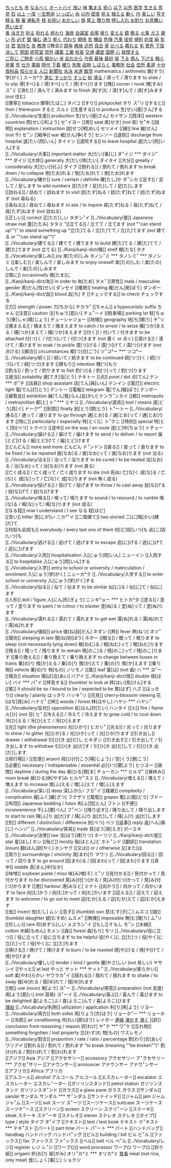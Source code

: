
[ちっとも](../Vocabulary/ちっとも.md)
[舟](../Vocabulary/舟.md)
[なるべく](../Vocabulary/なるべく.md)
[オートバイ](../Vocabulary/オートバイ.md)
[浅い](../Vocabulary/浅い.md)
[味](../Vocabulary/味.md)
[集まる](../Vocabulary/集まる.md)
[安心](../Vocabulary/安心.md)
[以下](../Vocabulary/以下.md)
[以外](../Vocabulary/以外.md)
[医学](../Vocabulary/医学.md)
[生きる](../Vocabulary/生きる.md)
[意見](../Vocabulary/意見.md)
[石](../Vocabulary/石.md)
[以上](../Vocabulary/以上.md)
[一度](../Vocabulary/一度.md)
[一生懸命](../Vocabulary/一生懸命.md)
[いっぱい](../Vocabulary/いっぱい.md)
[糸](../Vocabulary/糸.md)
[以内](../Vocabulary/以内.md)
[田舎](../Vocabulary/田舎.md)
[祈る](../Vocabulary/祈る.md)
[植える](../Vocabulary/植える.md)
[動く](../Vocabulary/動く.md)
[内](../Vocabulary/内.md)
[美しい](../Vocabulary/美しい.md)
[写す](../Vocabulary/写す.md) 
[移る](../Vocabulary/移る.md)
[腕](../Vocabulary/腕.md)
[裏](../Vocabulary/裏.md)
[運転手](../Vocabulary/運転手.md)
[枝](../Vocabulary/枝.md)
[お祝い](../Vocabulary/お祝い.md)
[おかしい](../Vocabulary/おかしい.md)
[億](../Vocabulary/億.md)
[屋上](../Vocabulary/屋上.md)
[贈り物](../Vocabulary/贈り物.md)
[押し入れ](押し入れ)
[お釣り](../Vocabulary/お釣り.md)
[お見舞い](../Vocabulary/お見舞い.md)
[思い出す](../Vocabulary/思い出す.md)	
[表](../Vocabulary/表.md)
[泳ぎ方](../Vocabulary/泳ぎ方.md)
[折る](../Vocabulary/折る.md)
[折れる](../Vocabulary/折れる.md)
[終わり](../Vocabulary/終わり.md)
[海岸](../Vocabulary/海岸.md)
[会議室](../Vocabulary/会議室.md)
[会場](../Vocabulary/会場.md)
[帰り](../Vocabulary/帰り.md)
[変える](../Vocabulary/変える.md)
[鏡](../Vocabulary/鏡.md)
[飾る](../Vocabulary/飾る.md)
[火事](../Vocabulary/火事.md)
[ガス](ガス)
[硬い](../Vocabulary/硬い.md)
[形](../Vocabulary/形.md)
[必ず](../Vocabulary/必ず.md)
[壁](../Vocabulary/壁.md)
[噛む](../Vocabulary/噛む.md)
[通う](../Vocabulary/通う.md)
[乾く](../Vocabulary/乾く.md)
[代わり](../Vocabulary/代わり.md)
[関係](../Vocabulary/関係.md)
[気](../Vocabulary/気.md)
[機会](../Vocabulary/機会.md)
[危険](../Vocabulary/危険.md)
[汽車](../Vocabulary/汽車.md)
[技術](../Vocabulary/技術.md)
[規則](../Vocabulary/規則.md)
[屹度](../Vocabulary/屹度.md)
[絹](../Vocabulary/絹.md)
[気分](../Vocabulary/気分.md)
[君](../Vocabulary/君.md)
[気持ち](../Vocabulary/気持ち.md)
[急](../Vocabulary/急.md)
[教育](../Vocabulary/教育.md)
[[教会]]
[競争](../Vocabulary/競争.md)
[興味](../Vocabulary/興味.md)
[近所](../Vocabulary/近所.md)
[具合](../Vocabulary/具合.md)
[草](../Vocabulary/草.md)
[比べる](../Vocabulary/比べる.md)
[暮れる](../Vocabulary/暮れる.md) 
[毛](../Vocabulary/毛.md)
[景色](../Vocabulary/景色.md)
[下宿](../Vocabulary/下宿.md)
[決して](../Vocabulary/決して.md)
[原因](../Vocabulary/原因.md)
[研究室](../Vocabulary/研究室.md)
[郊外](../Vocabulary/郊外.md)
[講義](../Vocabulary/講義.md)
[工業](../Vocabulary/工業.md)
[校長](../Vocabulary/校長.md)
[交通](../Vocabulary/交通.md)
[講堂](../Vocabulary/講堂.md)
[国際](../Vocabulary/国際.md)
[心](../Vocabulary/心.md)
[故障する](../Vocabulary/故障する.md)	
[ご存じ](../Vocabulary/ご存じ.md)
[ご馳走](../Vocabulary/ご馳走.md)
[小鳥](../Vocabulary/小鳥.md)
[細かい](../Vocabulary/細かい.md)
[米](../Vocabulary/米.md)
[此れから](../Vocabulary/此れから.md)
[今夜](../Vocabulary/今夜.md)
[最後](../Vocabulary/最後.md)
[最初](../Vocabulary/最初.md)
[坂](../Vocabulary/坂.md)
[下る](../Vocabulary/下る.md)
[盛ん](../Vocabulary/盛ん.md)
[下げる](../Vocabulary/下げる.md)
[騒ぐ](../Vocabulary/騒ぐ.md)	
[産業](../Vocabulary/産業.md)
[市](../Vocabulary/市.md)
[仕方](../Vocabulary/仕方.md)
[事故](../Vocabulary/事故.md)
[時代](../Vocabulary/時代.md)
[下着](../Vocabulary/下着.md)
[確り](../Vocabulary/確り.md)
[失敗](../Vocabulary/失敗.md)
[品物](../Vocabulary/品物.md)
[しばらく](../しばらく.md)
[事務所](../Vocabulary/事務所.md)
[社会](../Vocabulary/社会.md)
[住所](../Vocabulary/住所.md)
[柔道](../Vocabulary/柔道.md)
[十分](../Vocabulary/十分.md)
[食料品](../Vocabulary/食料品.md)
[知らせる](../Vocabulary/知らせる.md)
[人口](../Vocabulary/人口.md)
[新聞社](../Vocabulary/新聞社.md)
[水泳](../Vocabulary/水泳.md)
[水道](../Vocabulary/水道.md)
[数学](../Vocabulary/数学.md)	mathematics / arithmetic	数[すう]学[がく]	スーカ°ク
[進む](../Vocabulary/進む.md)
[すっかり](../Vocabulary/すっかり.md)
[すっと](../Vocabulary/すっと.md)	
[砂](../Vocabulary/砂.md)
[滑る](../Vocabulary/滑る.md) / 滑って / 滑ります	to slide / to slip	滑[すべ]る / 滑[すべ]って / 滑[すべ]ります	
[[隅]]	corner / nook	隅[すみ]	スꜜミ
[[済む]] / 済んで / 済みます	to finish	済[す]む / 済[す]んで / 済[す]みます (not 住む)	
[[煙草]]	tobacco	煙草[たばこ]	タバコ
[[すり]]	pickpocket	すり	スꜜリ
[[すると]]	then / thereupon	すると	スルト
[[生産する]]	to produce	生[せい]産[さん]する	
[[../Vocabulary/生産]]	production	生[せい]産[さん]	セイサン
[[西洋]]	western countries	西[せい]洋[よう]	セꜜイヨー
[[席]]	seat	席[せき] (not 咳)	セꜜキ
[[説明]]	explanation / instruction	説[せつ]明[めい]	セツメイ
[[線]]	line	線[せん] (not 千)	セꜜン
[[戦争]]	war	戦[せん]争[そう]	センソー
[[退院]]	discharge from hospital	退[たい]院[いん]	タイイン
[[退院する]]	to leave hospital	退[たい]院[いん]する	
[[../Vocabulary/大事]]	important matter	大[だい]事[じ]	ダꜜイジ  ***  ダイジꜜ  ***  ダイジ
[[大体]]	generally	大[だい]体[たい]	ダイタイ
[[大分]]	greatly / considerably	大[だい]分[ぶ]	ダイブ
[[倒れる]] / 倒れて / 倒れます	to break down / to collapse	倒[たお]れる / 倒[たお]れて / 倒[たお]れます	
[[../Vocabulary/確か]]	sure / certain / definite	確[たし]か	タꜜシカ
[[足す]] / 足して / 足します	to add numbers	足[た]す / 足[た]して / 足[た]します	
[[訪ねる]] / 訪ねて / 訪ねます	to visit	訪[たず]ねる / 訪[たず]ねて / 訪[たず]ねます (not 尋ねる)	
[[尋ねる]] / 尋ねて / 尋ねます	to ask / to inquire	尋[たず]ねる / 尋[たず]ねて / 尋[たず]ねます (not 訪ねる)	
[[正しい]]	correct	正[ただ]しい	タダシꜜイ
[[../Vocabulary/畳]]	Japanese straw mat	畳[たたみ]	タタミ
"[[立てる]] / 立てて / 立てます (not ""can stand up"")"	to stand something up	"立[た]てる / 立[た]てて / 立[た]てます (not 建てる or ""can stand up"")"	
[[../Vocabulary/建てる]] / 建てて / 建てます	to build	建[た]てる / 建[た]てて / 建[た]てます (not 立てる)	
[[../Kanji/kanji-dict/棚]]	shelf	棚[たな]	タナ
[[../Vocabulary/楽しみ]]	joy	楽[たの]しみ	タノシꜜミ  ***  タノシミꜜ  ***  タノシミ
[[楽しむ]] / 楽しんで / 楽しみます	to enjoy oneself	楽[たの]しむ / 楽[たの]しんで / 楽[たの]しみます	
[[偶に]]	occasionally	偶[たま]に	
[[../Kanji/kanji-dict/為]]	in order to	為[ため]	タメꜜ
[[男性]]	male / masculine gender	男[だん]性[せい]	ダンセイ
[[暖房]]	heating	暖[だん]房[ぼう]	ダンボー
[[../Kanji/kanji-dict/血]]	blood	血[ち]	チ
[[チェックする]]	to check	チェックする	
[[力]]	strength / power	力[ちから]	チカラꜜ
[[ちゃん]]	a hypocoristic suffix	ちゃん	
[[注意]]	caution	注[ちゅう]意[い]	チュꜜーイ
[[駐車場]]	parking lot	駐[ちゅう]車[しゃ]場[じょう]	チューシャジョー
[[地理]]	geography	地[ち]理[り]	チꜜリ
[[捕まえる]] / 捕まえて / 捕まえます	to catch / to arrest / to seize	捕[つか]まえる / 捕[つか]まえて / 捕[つか]まえます	
[[付く]] / 付いて / 付きます	to be attached	付[つ]く / 付[つ]いて / 付[つ]きます (not 着く or 点く)	
[[漬ける]] / 漬けて / 漬けます	to soak / to pickle	漬[つ]ける / 漬[つ]けて / 漬[つ]けます (not 点ける)	
[[都合]]	circumstances	都[つ]合[ごう]	ツꜜコ°ー  ***  ツコ°ー
[[../Vocabulary/続く]] / 続いて / 続きます	to be continued	続[つづ]く / 続[つづ]いて / 続[つづ]きます	
[[積もり]]	intention	積[つ]もり	
[[釣る]] / 釣って / 釣ります	to fish	釣[つ]る / 釣[つ]って / 釣[つ]ります	
[[適当]]	suitability	適[てき]当[とう]	テキトー
[[点]]	point / dot	点[てん]	テン  ***  ポꜜチ
[[店員]]	shop assistant	店[てん]員[いん]	テンイン
[[電灯]]	electric light	電[でん]灯[とう]	デントー
[[電報]]	telegram	電[でん]報[ぽう]	デンポー
[[展覧会]]	exhibition	展[てん]覧[らん]会[かい]	テンラꜜンカイ
[[都]]	metropolis / metropolitan	都[と]	トꜜ  ***  ミヤコ
[[../Vocabulary/道具]]	tool / means	道[どう]具[ぐ]	ドーク°ꜜ
[[到頭]]	finally	到[とう]頭[とう]	トꜜートー
[[../Vocabulary/通る]] / 通って / 通ります	to go through	通[とお]る / 通[とお]って / 通[とお]ります	
[[特に]]	particularly / especially	特[とく]に	トꜜクニ
[[特別]]	special	特[とく]別[べつ]	トクベツ
[[途中]]	on the way / en route	途[と]中[ちゅう]	トチュー
[[../Vocabulary/届ける]] / 届けて / 届けます	to send / to deliver / to report	届[とど]ける / 届[とど]けて / 届[とど]けます	
[[どんどん]]	more and more	どんどん	ドꜜンドン
[[直る]] / 直って / 直ります	to be fixed / to be repaired	直[なお]る / 直[なお]って / 直[なお]ります (not 治る)	
[[../Vocabulary/治る]] / 治って / 治ります	to be cured / to be healed	治[なお]る / 治[なお]って / 治[なお]ります (not 直る)	
[[亡く成る]] / 亡く成って / 亡く成ります	to die (not 死ぬ)	亡[な]く 成[な]る / 亡[な]く 成[な]って / 亡[な]く 成[な]ります (not 無く成る)	
[[../Vocabulary/投げる]] / 投げて / 投げます	to throw / to cast away	投[な]げる / 投[な]げて / 投[な]げます	
[[../Vocabulary/鳴る]] / 鳴って/ 鳴ります	to sound / to resound / to rumble	鳴[な]る / 鳴[な]って/ 鳴[な]ります (not 成る)	
[[なる程]]	now I understand / I see	なる 程[ほど]	
[[苦い]]	bitter	苦[にが]い	ニカ°ꜜイ
[[二階建て]]	two storied	二[に]階[かい]建[だ]て	
[[何奴も此奴も]]	everybody / every last one of them	何[ど]奴[いつ]も 此[こ]奴[いつ]も	
[[../Vocabulary/逃げる]] / 逃げて / 逃げます	to escape	逃[に]げる / 逃[に]げて / 逃[に]げます	
[[../Vocabulary/入院]]	hospitalisation	入[にゅう]院[いん]	ニューイン
[[入院する]]	to hospitalise	入[にゅう]院[いん]する	
[[../Vocabulary/入学]]	entry to school or university / matriculation / enrolment	入[にゅう]学[がく]	ニューカ°ク
[[../Vocabulary/入学する]]	to enter school or university	入[にゅう]学[がく]する	
[[../Vocabulary/似る]] / 似て / 似ます	to be similar	似[に]る / 似[に]て / 似[に]ます	
[[人形]]	doll / figure	人[にん]形[ぎょう]	ニンキ°ョー  ***  ヒトカ°タ
[[塗る]] / 塗って / 塗ります	to paint / to colour / to plaster	塗[ぬ]る / 塗[ぬ]って / 塗[ぬ]ります	
[[../Vocabulary/濡れる]] / 濡れて / 濡れます	to get wet	濡[ぬ]れる / 濡[ぬ]れて / 濡[ぬ]れます	
[[../Vocabulary/値段]]	price	値[ね]段[だん]	ネダン
[[熱]]	fever	熱[ねつ]	ネツꜜ
[[寝坊]]	sleeping in late	寝[ね]坊[ぼう]	ネボー
[[眠る]] / 眠って / 眠ります	to sleep (not necessarily lying down)	眠[ねむ]る / 眠[ねむ]って / 眠[ねむ]ります	
[[残る]] / 残って / 残ります	to remain	残[のこ]る / 残[のこ]って / 残[のこ]ります	
[[乗り換える]] / 乗り換えて / 乗り換えます	to change between buses or trains	乗[の]り 換[か]える / 乗[の]り 換[か]えて / 乗[の]り 換[か]えます	
[[乗り物]]	vehicle	乗[の]り 物[もの]	ノリモノ
[[葉]]	leaf	葉[は] (not 歯)	ハ  ***  ヨꜜー
[[場合]]	situation	場[ば]合[あい]	バアイ
[[../Kanji/kanji-dict/倍]]	double	倍[ばい]	バイ  ***  バꜜイ
[[拝見する]]	(humble) to look at	拝[はい]見[けん]する	
[[筈]]	it should be so / bound to be / expected to be	筈[はず]	ハズ
[[はっきり]]	clearly / plainly	はっきり	ハッキꜜリ
[[花見]]	cherry-blossom viewing	花[はな]見[み]	ハナミꜜ
[[林]]	woods / forest	林[はやし]	ハヤシ  ***  ハヤシꜜ
[[../Vocabulary/反対]]	opposition	反[はん]対[たい]	ハンタイ
[[火]]	fire / flame	火[ひ] (not 日)	ヒꜜ
[[冷える]] / 冷えて / 冷えます	to grow cold / to cool down	冷[ひ]える / 冷[ひ]えて / 冷[ひ]えます	
[[光]]	light (the phenomenon)	光[ひかり]	ヒカリꜜ
[[光る]] / 光って / 光ります	to shine / to glitter	光[ひか]る / 光[ひか]って / 光[ひか]ります	
[[引き出し]]	drawer / withdrawal	引[ひ]き 出[だ]し	ヒキダシ
[[引き出す]] / 引き出して / 引き出します	to withdraw	引[ひ]き 出[だ]す / 引[ひ]き 出[だ]して / 引[ひ]き 出[だ]します	
[[飛行場]] / [[空港]]	airport	飛[ひ]行[こう]場[じょう] / 空[くう]港[こう]	
[[必要]]	necessary / indispensable / essential	必[ひつ]要[よう]	ヒツヨー
[[昼間]]	daytime / during the day	昼[ひる]間[ま]	チューカン  ***  ヒルマꜜ
[[昼休み]]	noon break	昼[ひる]休[やす]み	ヒルヤꜜスミ
[[../Vocabulary/増える]] / 増えて / 増えます	to increase	増[ふ]える / 増[ふ]えて / 増[ふ]えます	
[[../Vocabulary/深い]]	deep	深[ふか]い	フカꜜイ
[[複雑]]	complexity / complication	複[ふく]雑[ざつ]	フクザツ
[[葡萄]]	grapes	葡[ぶ]萄[どう]	ブドー
[[布団]]	Japanese bedding / futon	布[ふ]団[とん]	フトン
[[不便]]	inconvenience	不[ふ]便[べん]	フꜜベン
[[降り出す]] / 降り出して / 降り出します	to start to rain	降[ふ]り 出[だ]す / 降[ふ]り 出[だ]して / 降[ふ]り 出[だ]します	
[[別]]	different / distinction / difference	別[べつ]	ベツ
[[返事]]	reply	返[へん]事[じ]	ヘンジꜜ
[[../Vocabulary/貿易]]	trade	貿[ぼう]易[えき]	ボーエキ
[[../Vocabulary/法律]]	law	法[ほう]律[りつ]	ホーリツ
[[../Kanji/kanji-dict/星]]	star	星[ほし]	ホシ
[[殆ど]]	mostly	殆[ほとん]ど	ホトꜜンド
[[翻訳]]	translation (noun)	翻[ほん]訳[やく]	ホンヤク
[[又は]]	or / otherwise	又[また]は	
[[周り]]	surroundings / vincinity	周[まわ]り	マワリ
[[../Vocabulary/回る]] / 回って / 回ります	to go around	回[まわ]る / 回[まわ]って / 回[まわ]ります	
[[真中]]	middle	真[まん]中[なか]	
[[味噌]]	soybean paste / miso	味[み]噌[そ]	ミꜜソ
[[見付かる]] / 見付かって / 見付かります	to be discovered	見[み]付[つ]かる / 見[み]付[つ]かって / 見[み]付[つ]かります	
[[港]]	harbour	港[みなと]	ミナト
[[向かう]] / 向かって / 向かいます	to face	向[む]かう / 向[む]かって / 向[む]かいます	
[[迎える]] / 迎えて / 迎えます	to welcome / to go out to meet	迎[むか]える / 迎[むか]えて / 迎[むか]えます	
[[虫]]	insect	虫[むし]	ムシ
[[息子]]	(humble) son	息[むす]子[こ]	ムスコ
[[娘]]	(humble) daughter	娘[むすめ]	ムスメꜜ
[[無理]]	impossible	無[む]理[り]	ムꜜリ
[[珍しい]]	rare	珍[めずら]しい	メズラシꜜイ
[[もし]]	if	もし	モꜜシ
[[木綿]]	cotton	木綿[もめん]	モメン
[[森]]	forest	森[もり]	モリ
[[../Vocabulary/役に立つ]] / 役に立って / 役に立ちます	to be helpful	役[やく]に 立[た]つ / 役[やく]に 立[た]って / 役[やく]に 立[た]ちます	
[[焼ける]] / 焼けて / 焼けます	to burn / to be roasted	焼[や]ける / 焼[や]けて / 焼[や]けます	
[[../Vocabulary/優しい]]	tender / kind / gentle	優[やさ]しい (not 易しい)	ヤサシイ
[[やっと]]	at last	やっと	ヤット  ***  ヤットꜜ
[[../Vocabulary/柔らかい]]	soft	柔[やわ]らかい	ヤワラカꜜイ
[[揺れる]] / 揺れて / 揺れます	to shake / to sway	揺[ゆ]れる / 揺[ゆ]れて / 揺[ゆ]れます	
[[用]]	use (noun)	用[よう]	ヨꜜー
[[../Vocabulary/用意]]	preparation (not 支度)	用[よう]意[い] (not 容易)	ヨꜜーイ
[[../Vocabulary/喜ぶ]] / 喜んで / 喜びます	to be delighted	喜[よろこ]ぶ / 喜[よろこ]んで / 喜[よろこ]びます	
[理由](../Vocabulary/理由.md)
[[../Vocabulary/利用]]	utilization / application	利[り]用[よう]	リヨー
[[../Vocabulary/両方]]	both sides	両[りょう]方[ほう]	リョーホꜜー  ***  リョーホー
[[冷房]]	air conditioning	冷[れい]房[ぼう]	レイボー
[連絡](../Vocabulary/連絡.md)
[沸かす](../Vocabulary/沸かす.md)
[沸く](../Vocabulary/沸く.md)
[[訳]]	conclusion from reasoning / reason	訳[わけ]	ヤꜜク  ***  ワꜜケ
[[忘れ物]]	something forgotten / lost property	忘[わす]れ 物[もの]	ワスレモノ
[[../Vocabulary/割合]]	proportion / rate / ratio / percentage	割[わり]合[あい]	ワリアイ
[[割れる]] / 割れて / 割れます	"to break (meaning ""be broken"")"	割[わ]れる / 割[わ]れて / 割[わ]れます	
[[アジア]]	Asia	アジア	
[[アクセサリー]]	accessory	アクセサリー	アꜜクセサリー  ***  アクセꜜサリー
[[アナウンサー]]	announcer	アナウンサー	アナウꜜンサー
[[アフリカ]]	Africa	アフリカ	
[[アルコール]]	alcohol	アルコール	アルコール
[[エスカレーター]]	escalator	エスカレーター	エスカレꜜーター
[[ガソリンスタンド]]	petrol station	ガソリンスタンド	ガソリンスタꜜンド
[[ガラス]]	a glass pane	ガラス	ガラス
[[サンダル]]	sandal	サンダル	サンダル  ***  サꜜンダル
[[サンドイッチ]]
[[ジャム]]	jam	ジャム	ジャꜜム
[[スーツ]]	suit	スーツ	スꜜーツ
[[スーツケース]]	suitcase	スーツケース	スーツケꜜース
[[スクリーン]]	screen	スクリーン	スクリꜜーン
[[ステーキ]]	steak	ステーキ	ステꜜーキ
[[ステレオ]]	stereo	ステレオ	ステレオ
[[タイプ]]	type / style	タイプ	タꜜイプ
[[テキスト]]	text / text book	テキスト	テꜜキスト  ***  テキꜜスト
[[パート]]	part time	パート	パꜜート  ***  パート
[[ハンドバッグ]]	handbag	ハンドバッグ	ハンドバꜜッグ
[[ビル]]	building / bill	ビル	ビꜜル
[[ファックス]]	fax	ファックス	ファꜜックス
[[ベル]]	bell	ベル	ベꜜル
[[../Vocabulary/レジ]]	register	レジ	レꜜジ
[[ワープロ]]	word processor	ワープロ	ワープロ
[[折り紙]]	origami	折[お]り 紙[がみ]	オリꜜカ°ミ  ***  オリカ°ミ
[食事](../Vocabulary/食事.md)	meal (not rice, only meal)	食[しょく]事[じ]	ショクジ
